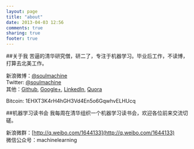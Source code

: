 ```yaml
---
layout: page
title: "about"
date: 2013-04-03 12:56
comments: true
sharing: true
footer: true
---
```

##关于我
苦逼的清华研究僧，研二了，专注于机器学习。毕业后工作，不读博，打算去北美工作。

新浪微博：[@soulmachine](http://weibo.com/soulmachine)  
Twitter: [@soulmachine](https://twitter.com/#!/soulmachine)  
其他：[Github](https://github.com/soulmachine), [Google+](https://plus.google.com/103519507226474510310), [LinkedIn](http://www.linkedin.com/in/soulmachine), [Quora](http://www.quora.com/Jason-Day-2)

Bitcoin: 1EHXT3K4rH4hGH3Vd4En5o6GqwhvELHUcq

##机器学习读书会
我每周在清华组织一个机器学习读书会，欢迎各位前来交流切磋。

新浪微群：[http://q.weibo.com/1644133](http://q.weibo.com/1644133)  
微信公众号：machinelearning
